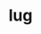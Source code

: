 ---
category: 3-letters
denotation: null
name: lug
reference_link: https://www.etymonline.com/word/lug
root_language: null
root_name: null
title: lug
type: free
word_sums:
- respelling: lug
  sum: 'Lug + '
---